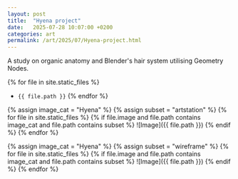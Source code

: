 ```yaml
---
layout: post
title:  "Hyena project"
date:   2025-07-28 10:07:00 +0200
categories: art
permalink: /art/2025/07/Hyena-project.html
---
```

A study on organic anatomy and Blender's hair system utilising Geometry Nodes.

{% for file in site.static_files %}
- `{{ file.path }}`
{% endfor %}

{% assign image_cat = "Hyena" %}
{% assign subset = "artstation" %}
{% for file in site.static_files %}
  {% if file.image and file.path contains image_cat and file.path contains subset %}
![Image]({{ file.path }})
  {% endif %}
{% endfor %}

{% assign image_cat = "Hyena" %}
{% assign subset = "wireframe" %}
{% for file in site.static_files %}
  {% if file.image and file.path contains image_cat and file.path contains subset %}
![Image]({{ file.path }})
  {% endif %}
{% endfor %}
